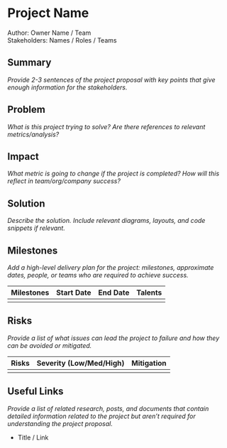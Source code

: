 # Project Name
Author: Owner Name / Team  
Stakeholders: Names / Roles / Teams  

## Summary
*Provide 2-3 sentences of the project proposal with key points that give enough information for the stakeholders.*

## Problem
*What is this project trying to solve? Are there references to relevant metrics/analysis?*

## Impact
*What metric is going to change if the project is completed? How will this reflect in team/org/company success?*

## Solution
*Describe the solution. Include relevant diagrams, layouts, and code snippets if relevant.*  

## Milestones
*Add a high-level delivery plan for the project: milestones, approximate dates, people, or teams who are required to achieve success.*

| Milestones | Start Date | End Date | Talents |
|------------|------------|----------|---------|
| | | | |

## Risks
*Provide a list of what issues can lead the project to failure and how they can be avoided or mitigated.*

| Risks | Severity (Low/Med/High) | Mitigation |
|------------|------------|----------|
| | | |

## Useful Links
*Provide a list of related research, posts, and documents that contain detailed information related to the project but aren’t required for understanding the project proposal.*

- Title / Link
